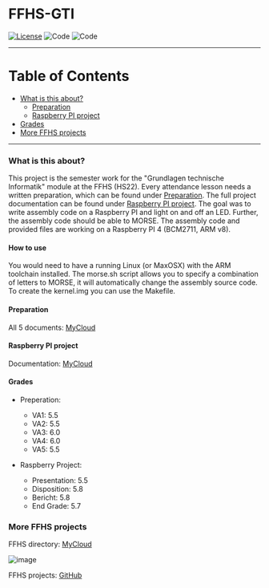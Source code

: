 # FFHS-GTI

[![License](https://img.shields.io/badge/License-GNU--v3.0-lightgrey)](https://github.com/rumpli/FFHS-JPL/blob/main/LICENSE)
![Code](https://img.shields.io/badge/Language-Assembly-Green)
![Code](https://img.shields.io/badge/Toolchain-ARM-Blue)

-----

Table of Contents
=================
* [What is this about?](#what-is-this-about)
  + [Preparation](#preparation)
  + [Raspberry PI project](#raspberry-pi-project)
* [Grades](#grades)
* [More FFHS projects](#more-ffhs-projects)

-----

### What is this about?
This project is the semester work for the "Grundlagen technische Informatik" module at the FFHS (HS22). Every attendance lesson needs a written preparation, which can be found under [Preparation](#preparation). The full project documentation can be found under [Raspberry PI project](#raspberry-pi-project). The goal was to write assembly code on a Raspberry PI and light on and off an LED. Further, the assembly code should be able to MORSE. The assembly code and provided files are working on a Raspberry PI 4 (BCM2711, ARM v8).

#### How to use
You would need to have a running Linux (or MaxOSX) with the ARM toolchain installed. The morse.sh script allows you to specify a combination of letters to MORSE, it will automatically change the assembly source code. To create the kernel.img you can use the Makefile.

#### Preparation
All 5 documents: [MyCloud](https://www.mycloud.ch/s/S006A1FEDCF32F8F6684151B747BF9CA42FE76F17A9)

#### Raspberry PI project
Documentation: [MyCloud](https://www.mycloud.ch/s/S00F0CFE0558AD1B2ADAA522572408A8BE656EDBC6C)

#### Grades
- Preperation:
  + VA1: 5.5
  + VA2: 5.5
  + VA3: 6.0
  + VA4: 6.0
  + VA5: 5.5

- Raspberry Project:
  + Presentation: 5.5
  + Disposition: 5.8
  + Bericht: 5.8
  + End Grade: 5.7

### More FFHS projects

FFHS directory: [MyCloud](https://www.mycloud.ch/s/S00735653476C6FF89DAE1C9D6F19C814A0FE9C6DC2)

![image](https://github.com/rumpli/FFHS-AnPy/assets/24840091/5c56fb5b-944a-40a3-b5c8-1972850dc7a2)

FFHS projects: [GitHub](https://github.com/rumpli?tab=repositories&q=FFHS&type=&language=&sort=)
